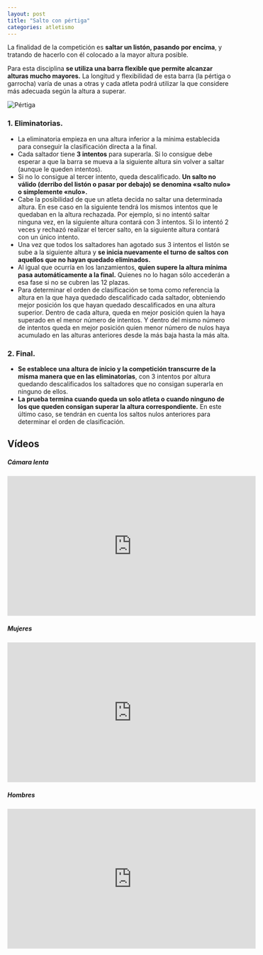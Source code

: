 ```yaml
---
layout: post
title: "Salto con pértiga"
categories: atletismo
---
```


La finalidad de la competición es **saltar un listón, pasando por encima**, y tratando de hacerlo con él colocado a la mayor altura posible.

Para esta disciplina **se utiliza una barra flexible que permite alcanzar alturas mucho mayores.** La longitud y flexibilidad de esta barra (la pértiga o garrocha) varía de unas a otras y cada atleta podrá utilizar la que considere más adecuada según la altura a superar.

![Pértiga](https://danieledufis.github.io/images_text/atletismo_salto%20pertiga.jpg)


### 1. Eliminatorias.

* La eliminatoria empieza en una altura inferior a la mínima establecida para conseguir la clasificación directa a la final.
* Cada saltador tiene **3 intentos** para superarla. Si lo consigue debe esperar a que la barra se mueva a la siguiente altura sin volver a saltar (aunque le queden intentos).
* Si no lo consigue al tercer intento, queda descalificado. **Un salto no válido (derribo del listón o pasar por debajo) se denomina «salto nulo» o simplemente «nulo».**
* Cabe la posibilidad de que un atleta decida no saltar una determinada altura. En ese caso en la siguiente tendrá los mismos intentos que le quedaban en la altura rechazada. Por ejemplo, si no intentó saltar ninguna vez, en la siguiente altura contará con 3 intentos. Si lo intentó 2 veces y rechazó realizar el tercer salto, en la siguiente altura contará con un único intento.
* Una vez que todos los saltadores han agotado sus 3 intentos el listón se sube a la siguiente altura y **se inicia nuevamente el turno de saltos con aquellos que no hayan quedado eliminados.**
* Al igual que ocurría en los lanzamientos, **quien supere la altura mínima pasa automáticamente a la final.** Quienes no lo hagan sólo accederán a esa fase si no se cubren las 12 plazas.
* Para determinar el orden de clasificación se toma como referencia la altura en la que haya quedado descalificado cada saltador, obteniendo mejor posición los que hayan quedado descalificados en una altura superior. Dentro de cada altura, queda en mejor posición quien la haya superado en el menor número de intentos. Y dentro del mismo número de intentos queda en mejor posición quien menor número de nulos haya acumulado en las alturas anteriores desde la más baja hasta la más alta.

### 2. Final.

* **Se establece una altura de inicio y la competición transcurre de la misma manera que en las eliminatorias**, con 3 intentos por altura quedando descalificados los saltadores que no consigan superarla en ninguno de ellos.
* **La prueba termina cuando queda un solo atleta o cuando ninguno de los que queden consigan superar la altura correspondiente.** En este último caso, se tendrán en cuenta los saltos nulos anteriores para determinar el orden de clasificación.


## Vídeos

##### Cámara lenta

<iframe width="560" height="315" src="https://www.youtube.com/embed/sC6D_MTpaNo" frameborder="0" allow="accelerometer; autoplay; encrypted-media; gyroscope; picture-in-picture" allowfullscreen></iframe>

##### Mujeres

<iframe width="560" height="315" src="https://www.youtube.com/embed/-wUfq5taiZM" frameborder="0" allow="accelerometer; autoplay; encrypted-media; gyroscope; picture-in-picture" allowfullscreen></iframe>

##### Hombres

<iframe width="560" height="315" src="https://www.youtube.com/embed/8DxSii6WF4I" frameborder="0" allow="accelerometer; autoplay; encrypted-media; gyroscope; picture-in-picture" allowfullscreen></iframe>
